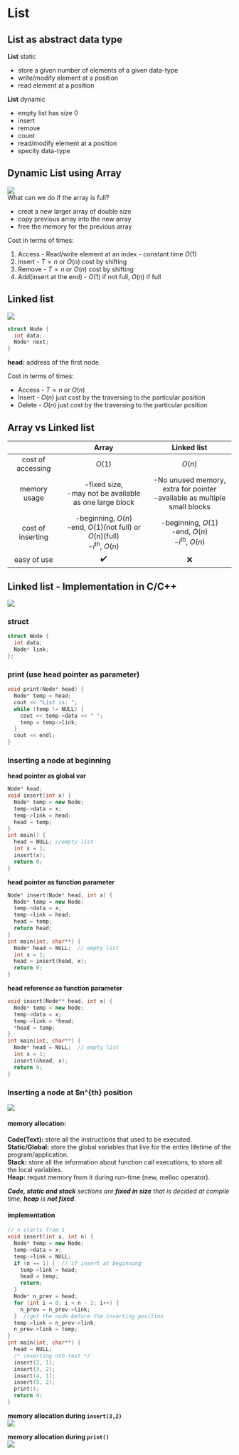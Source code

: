 # List 

## List as abstract data type

**List** static
+ store a given number of elements of a given data-type
+ write/modify element at a position
+ read element at a position

**List** dynamic
+ empty list has size 0
+ insert
+ remove
+ count
+ read/modify element at a position
+ specity data-type

## Dynamic List using Array
![](img/2022-09-07_12-09.png)  
What can we do if the array is full?
+ creat a new larger array of double size
+ copy previous array into the new array
+ free the memory for the previous array

Cost in terms of times:
1. Access - Read/write element at an index - constant time $O(1)$
2. Insert - $T\propto n$ or $O(n)$ cost by shifting
3. Remove - $T\propto n$ or $O(n)$ cost by shifting
4. Add(insert at the end) - $O(1)$ if not full, $O(n)$ if full

## Linked list
![](img/2022-09-07_12-10.png)
```c++
struct Node {
  int data;
  Node* next;
}
```
**head:** address of the first node.

Cost in terms of times:
+ Access - $T\propto n$ or $O(n)$
+ Insert - $O(n)$ just cost by the traversing to the particular position
+ Delete - $O(n)$ just cost by the traversing to the particular position

## Array vs Linked list
|                   |                                       Array                                       |                                 Linked list                                 |
| :---------------: | :-------------------------------------------------------------------------------: | :-------------------------------------------------------------------------: |
| cost of accessing |                                      $O(1)$                                       |                                   $O(n)$                                    |
|   memory usage    |             -fixed size,<br>-may not be available as one large block              | -No unused memory, extra for pointer<br>-available as multiple small blocks |
| cost of inserting | -beginning, $O(n)$<br>-end, $O(1)$(not full) or $O(n)$(full)<br>-$i^{th}$, $O(n)$ |           -beginning, $O(1)$<br>-end, $O(n)$<br>-$i^{th}$, $O(n)$           |
|    easy of use    |                                :heavy_check_mark:                                 |                                     :x:                                     |

## Linked list - Implementation in C/C++
![](img/2022-09-05_10-18.png)

### struct
```c++
struct Node {
  int data;
  Node* link;
};
```
### print (use head pointer as parameter)
```c++
void print(Node* head) {
  Node* temp = head;
  cout << "List is: ";
  while (temp != NULL) {
    cout << temp->data << " ";
    temp = temp->link;
  }
  cout << endl;
}
```

### Inserting a node at beginning
**head pointer as global var**
```c++
Node* head;
void insert(int x) {
  Node* temp = new Node;
  temp->data = x;
  temp->link = head;
  head = temp;
}
int main() {
  head = NULL; //empty list
  int x = 1;
  insert(x);
  return 0;
}
```
**head pointer as function parameter**
```c++
Node* insert(Node* head, int x) {
  Node* temp = new Node;
  temp->data = x;
  temp->link = head;
  head = temp;
  return head;
}
int main(int, char**) {
  Node* head = NULL;  // empty list
  int x = 1;
  head = insert(head, x);
  return 0;
}
```
**head reference as function parameter**
```c++
void insert(Node** head, int x) {
  Node* temp = new Node;
  temp->data = x;
  temp->link = *head;
  *head = temp;
}
int main(int, char**) {
  Node* head = NULL;  // empty list
  int x = 1;
  insert(&head, x);
  return 0;
}
```

### Inserting a node at $n^{th} position
![](img/2022-09-07_12-06.png)  
#### memory allocation: 
**Code(Text):** store all the instructions that used to be executed.  
**Static/Global:** store the global variables that live for the entire lifetime of the program/application.  
**Stack:** store all the information about function call executions, to store all the local variables.  
**Heap:** requst memory from it during run-time (new, melloc operator). 

***Code, static and stack*** *sections are* ***fixed in size*** *that is decided at compile time,* ***heap*** *is* ***not fixed***.

#### implementation
```c++
// n starts from 1
void insert(int x, int n) {
  Node* temp = new Node;
  temp->data = x;
  temp->link = NULL;
  if (n == 1) {  // if insert at beginning
    temp->link = head;
    head = temp;
    return;
  }
  Node* n_prev = head;
  for (int i = 0; i < n - 2; i++) {
    n_prev = n_prev->link;
  }  //get the node before the inserting position
  temp->link = n_prev->link;
  n_prev->link = temp;
}
int main(int, char**) {
  head = NULL;
  /* inserting nth test */
  insert(2, 1);
  insert(3, 2);
  insert(4, 1);
  insert(5, 2);
  print();
  return 0;
}
```
**memory allocation during `insert(3,2)`**  
![](img/2022-09-07_12-01.png)

**memory allocation during `print()`**  
![](img/2022-09-07_12-05.png)